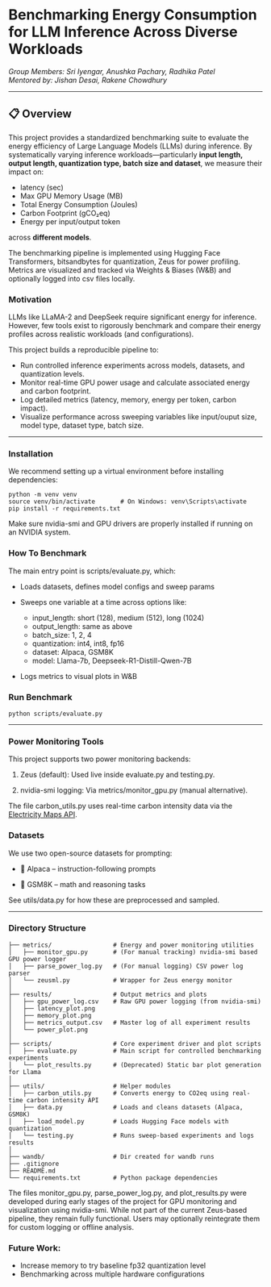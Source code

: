 # Benchmarking Energy Consumption for LLM Inference Across Diverse Workloads
*Group Members: Sri Iyengar, Anushka Pachary, Radhika Patel*  
*Mentored by: Jishan Desai, Rakene Chowdhury*

---

## 📋 Overview

This project provides a standardized benchmarking suite to evaluate the energy efficiency of Large Language Models (LLMs) during inference. By systematically varying inference workloads—particularly **input length, output length, quantization type, batch size and dataset**, we measure their impact on: 
- latency (sec)
- Max GPU Memory Usage (MB)
- Total Energy Consumption (Joules)
- Carbon Footprint (gCO₂eq)
- Energy per input/output token

across **different models**. 

The benchmarking pipeline is implemented using Hugging Face Transformers, bitsandbytes for quantization, Zeus for power profiling. Metrics are visualized and tracked via Weights & Biases (W&B) and optionally logged into csv files locally. 

### Motivation

LLMs like LLaMA-2 and DeepSeek require significant energy for inference. However, few tools exist to rigorously benchmark and compare their energy profiles across realistic workloads (and configurations).

This project builds a reproducible pipeline to:
- Run controlled inference experiments across models, datasets, and quantization levels.
- Monitor real-time GPU power usage and calculate associated energy and carbon footprint.
- Log detailed metrics (latency, memory, energy per token, carbon impact).
- Visualize performance across sweeping variables like input/ouput size, model type, dataset type, batch size.

--- 

### Installation 

We recommend setting up a virtual environment before installing dependencies:

```
python -m venv venv
source venv/bin/activate       # On Windows: venv\Scripts\activate
pip install -r requirements.txt
```
Make sure nvidia-smi and GPU drivers are properly installed if running on an NVIDIA system.


### How To Benchmark

The main entry point is scripts/evaluate.py, which:

- Loads datasets, defines model configs and sweep params 

- Sweeps one variable at a time across options like:

    - input_length: short (128), medium (512), long (1024)
    - output_length: same as above
    - batch_size: 1, 2, 4
    - quantization: int4, int8, fp16
    - dataset: Alpaca, GSM8K
    - model: Llama-7b, Deepseek-R1-Distill-Qwen-7B

- Logs metrics to visual plots in W&B

### Run Benchmark
```
python scripts/evaluate.py
```
---

### Power Monitoring Tools
This project supports two power monitoring backends:

1. Zeus (default): Used live inside evaluate.py and testing.py.

2. nvidia-smi logging: Via metrics/monitor_gpu.py (manual alternative).

The file carbon_utils.py uses real-time carbon intensity data via the [Electricity Maps API](https://portal.electricitymaps.com/docs/getting-started#authorization).


### Datasets

We use two open-source datasets for prompting:

* 🦙 Alpaca – instruction-following prompts

* 📐 GSM8K – math and reasoning tasks

See utils/data.py for how these are preprocessed and sampled.

---

### Directory Structure

```
├── metrics/                 # Energy and power monitoring utilities
│   ├── monitor_gpu.py       # (For manual tracking) nvidia-smi based GPU power logger
│   ├── parse_power_log.py   # (For manual logging) CSV power log parser
│   └── zeusml.py            # Wrapper for Zeus energy monitor
│
├── results/                 # Output metrics and plots
│   ├── gpu_power_log.csv    # Raw GPU power logging (from nvidia-smi)
│   ├── latency_plot.png
│   ├── memory_plot.png
│   ├── metrics_output.csv   # Master log of all experiment results
│   └── power_plot.png
│
├── scripts/                 # Core experiment driver and plot scripts
│   ├── evaluate.py          # Main script for controlled benchmarking experiments
│   └── plot_results.py      # (Deprecated) Static bar plot generation for Llama
│
├── utils/                   # Helper modules
│   ├── carbon_utils.py      # Converts energy to CO2eq using real-time carbon intensity API
│   ├── data.py              # Loads and cleans datasets (Alpaca, GSM8K)
│   ├── load_model.py        # Loads Hugging Face models with quantization
│   └── testing.py           # Runs sweep-based experiments and logs results
│
├── wandb/                   # Dir created for wandb runs
├── .gitignore
├── README.md
└── requirements.txt         # Python package dependencies

```

The files monitor_gpu.py, parse_power_log.py, and plot_results.py were developed during early stages of the project for GPU monitoring and visualization using nvidia-smi. While not part of the current Zeus-based pipeline, they remain fully functional. Users may optionally reintegrate them for custom logging or offline analysis.

### Future Work:

- Increase memory to try baseline fp32 quantization level 
- Benchmarking across multiple hardware configurations